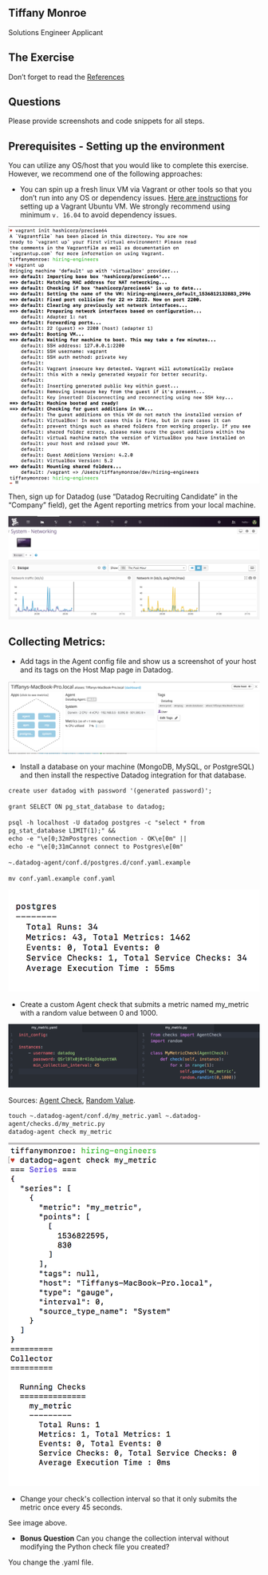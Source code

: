 ## Tiffany Monroe
Solutions Engineer Applicant

## The Exercise

Don’t forget to read the [References](https://github.com/DataDog/hiring-engineers/blob/solutions-engineer/README.md#references)

## Questions

Please provide screenshots and code snippets for all steps.

## Prerequisites - Setting up the environment

You can utilize any OS/host that you would like to complete this exercise. However, we recommend one of the following approaches:

* You can spin up a fresh linux VM via Vagrant or other tools so that you don’t run into any OS or dependency issues. [Here are instructions](https://github.com/DataDog/hiring-engineers/blob/solutions-engineer/README.md#vagrant) for setting up a Vagrant Ubuntu VM. We strongly recommend using minimum `v. 16.04` to avoid dependency issues.

<img src="img/vagrant.png" />

Then, sign up for Datadog (use “Datadog Recruiting Candidate” in the “Company” field), get the Agent reporting metrics from your local machine.

<img src="img/network.png" />


## Collecting Metrics:

* Add tags in the Agent config file and show us a screenshot of your host and its tags on the Host Map page in Datadog.

<img src="img/tags.png" />

* Install a database on your machine (MongoDB, MySQL, or PostgreSQL) and then install the respective Datadog integration for that database.

```
create user datadog with password '(generated password)';

grant SELECT ON pg_stat_database to datadog;

psql -h localhost -U datadog postgres -c "select * from pg_stat_database LIMIT(1);" &&
echo -e "\e[0;32mPostgres connection - OK\e[0m" ||
echo -e "\e[0;31mCannot connect to Postgres\e[0m"

~.datadog-agent/conf.d/postgres.d/conf.yaml.example

mv conf.yaml.example conf.yaml
```
<img src="img/postgres.png" />

* Create a custom Agent check that submits a metric named my_metric with a random value between 0 and 1000.

<img src="img/metric.png" />

Sources: [Agent Check](https://docs.datadoghq.com/developers/agent_checks/),  [Random Value](https://www.pythoncentral.io/how-to-generate-a-random-number-in-python/).


```
touch ~.datadog-agent/conf.d/my_metric.yaml ~.datadog-agent/checks.d/my_metric.py
datadog-agent check my_metric
```

<img src="img/metric_check.png" />


* Change your check's collection interval so that it only submits the metric once every 45 seconds.

See image above.


* **Bonus Question** Can you change the collection interval without modifying the Python check file you created?

You change the .yaml file.
